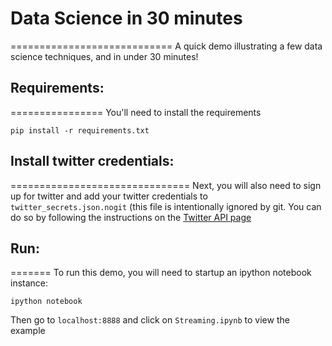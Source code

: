 # Data Science in 30 minutes
============================
A quick demo illustrating a few data science techniques, and in under 30 minutes!

## Requirements:
================
You'll need to install the requirements
```
pip install -r requirements.txt
```

## Install twitter credentials:
===============================
Next, you will also need to sign up for twitter and add your twitter credentials to `twitter_secrets.json.nogit` (this file is intentionally ignored by git.  You can do so by following the instructions on the [Twitter API page](http://apps.twitter.com/)

## Run:
=======
To run this demo, you will need to startup an ipython notebook instance:
```
ipython notebook
```

Then go to `localhost:8888` and click on `Streaming.ipynb` to view the example
